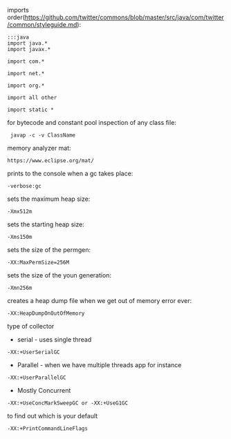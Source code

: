 imports order(https://github.com/twitter/commons/blob/master/src/java/com/twitter/common/styleguide.md):

```
:::java
import java.*
import javax.*

import com.*

import net.*

import org.*

import all other

import static *
```
for bytecode and constant pool inspection of any class file:
```
 javap -c -v ClassName
```
memory analyzer mat:
```
https://www.eclipse.org/mat/
```
prints to the console when a gc takes place:
```
-verbose:gc
```
sets the maximum heap size:
```
-Xmx512m
```
sets the starting heap size:
```
-Xms150m
```
sets the size of the permgen:
```
-XX:MaxPermSize=256M
```
sets the size of the youn generation:
```
-Xmn256m
```
creates a heap dump file when we get out of memory error ever:
```
-XX:HeapDumpOnOutOfMemory
```
type of collector
* serial - uses single thread
```
-XX:+UserSerialGC
```
* Parallel - when we have multiple threads app for instance
```
-XX:+UserParallelGC
```
* Mostly Concurrent
```
-XX:+UseConcMarkSweepGC or -XX:+UseG1GC
```
to find out which is your default
```
-XX:+PrintCommandLineFlags
```
